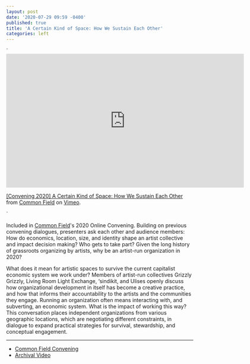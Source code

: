 ```yaml
---
layout: post
date: '2020-07-29 09:59 -0400'
published: true
title: 'A Certain Kind of Space: How We Sustain Each Other'
categories: left
---
```


`<iframe src="https://player.vimeo.com/video/419445780" width="640" height="360" frameborder="0" allow="autoplay; fullscreen" allowfullscreen></iframe>
<p><a href="https://vimeo.com/419445780">[Convening 2020] A Certain Kind of Space: How We Sustain Each Other</a> from <a href="https://vimeo.com/commonfield">Common Field</a> on <a href="https://vimeo.com">Vimeo</a>.</p>`

    
Included in [Common Field](https://www.commonfield.org/convenings/3248/documentation/4170/a-certain-kind-of-space-how-we-sustain-each-other)'s 2020 Online Convening. 
Building on previous convening dialogues, presenters ask each other and audience members: How do economics, location, size, and identity shape an artist collective and impact decision making? Who gets to take part? Given the long history of grassroots organizing by artists, why be an artist-run organization in 2020?

What does it mean for artistic spaces to survive the current capitalist economic system we work under? Members of artist-run collectives Grizzly Grizzly, Living Room Light Exchange, ‘sindikit, and Ulises openly discuss how organizational development in itself has become a creative practice, and how that informs their accountability to the artists and the communities they engage. Running an organization often means interacting with, and subverting, an economic system. What is the impact of working this way? This conversation places independent organizations from various geographic locations, which are negotiating different constraints, in dialogue to expand practical strategies for survival, stewardship, and conceptual engagement.

***
- [Common Field Convening](https://www.commonfield.org/convenings/3248/documentation/4170/a-certain-kind-of-space-how-we-sustain-each-other)
- [Archival Video](https://vimeo.com/419445780)
